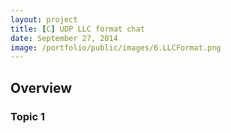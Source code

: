 ```yaml
---
layout: project
title: [C] UDP LLC format chat
date: September 27, 2014
image: /portfolio/public/images/6.LLCFormat.png
---
```


## Overview
### Topic 1
